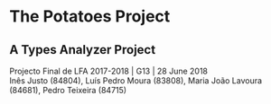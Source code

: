 # The Potatoes Project
## A Types Analyzer Project
Projecto Final de LFA 2017-2018 | G13 | 28 June 2018  
Inês Justo (84804), Luís Pedro Moura (83808), Maria João Lavoura (84681), Pedro Teixeira (84715)
